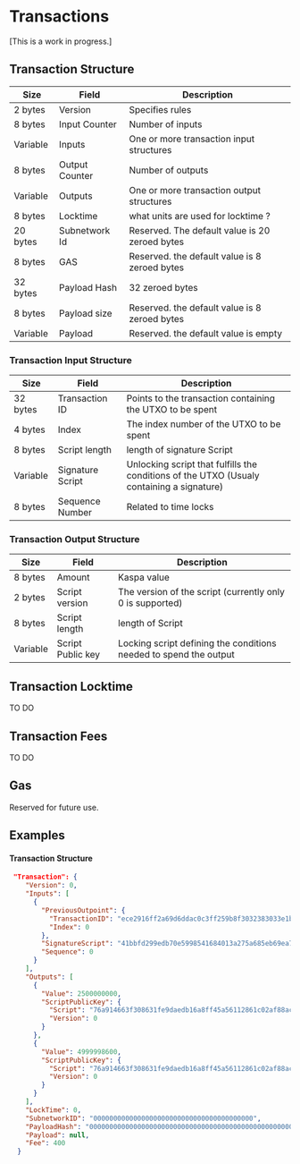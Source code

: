 
# Transactions
[This is a work in progress.]


## Transaction Structure
   Size     | Field         | Description
   -------- | ------------- | -------------
   2 bytes  | Version       | Specifies rules
   8 bytes  | Input Counter | Number of inputs
   Variable | Inputs        | One or more transaction input structures
   8 bytes  | Output Counter| Number of outputs
   Variable | Outputs       | One or more transaction output structures
   8 bytes  | Locktime      | what units are used for locktime ?
   20 bytes | Subnetwork Id | Reserved. The default value is 20 zeroed bytes
   8 bytes  | GAS           | Reserved. the default value is 8 zeroed bytes
   32 bytes | Payload Hash  | 32 zeroed bytes
   8 bytes  | Payload size  | Reserved. the default value is 8 zeroed bytes
   Variable | Payload       | Reserved. the default value is empty



   ### Transaction Input Structure
   Size     | Field           | Description
   -------- | --------------- | -----------
   32 bytes | Transaction ID  | Points to the transaction containing the UTXO to be spent
   4 bytes  | Index           | The index number of the UTXO to be spent
   8 bytes  | Script length   | length of signature Script
   Variable | Signature Script| Unlocking script that fulfills the conditions of the UTXO (Usualy containing a signature)
   8 bytes  | Sequence Number | Related to time locks


   ### Transaction Output Structure
   Size     | Field             | Description
   -------- | ----------------- | -----------
   8 bytes  | Amount            | Kaspa value
   2 bytes  | Script version    | The version of the script (currently only 0 is supported)
   8 bytes  | Script length     | length of Script
   Variable | Script Public key | Locking script defining the conditions needed to spend the output



## Transaction Locktime
TO DO

## Transaction Fees
TO DO

## Gas
Reserved for future use.

## Examples

#### Transaction Structure
```json
 "Transaction": {
    "Version": 0,
    "Inputs": [
      {
        "PreviousOutpoint": {
          "TransactionID": "ece2916ff2a69d6ddac0c3ff259b8f3032383033e1bd0887152a1c990c1b2418",
          "Index": 0
        },
        "SignatureScript": "41bbfd299edb70e5998541684013a275a685eb69ea720c3abce08f2f03f3f5e6abc17d474ca720992e03652275cdabf01d80e8eb5084524e532e59b68b7a55d8850120f9a7699db2eec6a4116373fde8e5c7f46af3d81c96b912cdc0e2dd67d00ed6d7",
        "Sequence": 0
      }
    ],
    "Outputs": [
      {
        "Value": 2500000000,
        "ScriptPublicKey": {
          "Script": "76a914663f308631fe9daedb16a8ff45a56112861c02af88ac",
          "Version": 0
        }
      },
      {
        "Value": 4999998600,
        "ScriptPublicKey": {
          "Script": "76a914663f308631fe9daedb16a8ff45a56112861c02af88ac",
          "Version": 0
        }
      }
    ],
    "LockTime": 0,
    "SubnetworkID": "0000000000000000000000000000000000000000",
    "PayloadHash": "0000000000000000000000000000000000000000000000000000000000000000",
    "Payload": null,
    "Fee": 400
  }
  ```
